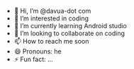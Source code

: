 - 👋 Hi, I’m @davua-dot com
- 👀 I’m interested in coding
- 🌱 I’m currently learning Android studio
- 💞️ I’m looking to collaborate on coding
- 📫 How to reach me soon
- 😄 Pronouns: he
- ⚡ Fun fact: ...

<!---
davua-dotcom/davua-dotcom is a ✨ special ✨ repository because its `README.md` (this file) appears on your GitHub profile.
You can click the Preview link to take a look at your changes.
--->
